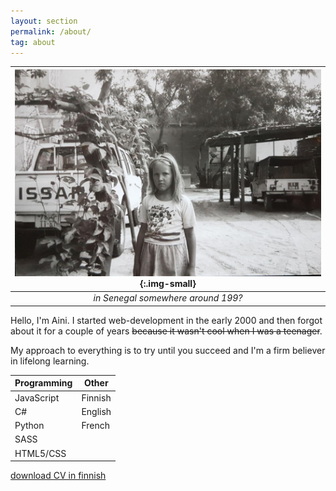 ```yaml
---
layout: section
permalink: /about/
tag: about
---
```


| ![a small Aini](/assets/images/aini.jpg){:.img-small} | 
|:--:| 
| *in Senegal somewhere around 199?* |

Hello, I'm Aini. I started web-development in the early 2000 and then forgot about it for a couple of years ~~because it wasn't cool when I was a teenager~~.

My approach to everything is to try until you succeed and I'm a firm believer in lifelong learning.


| Programming | Other|
|---|---
|JavaScript | Finnish |
|C#|English|
|Python|French|
|SASS|
|HTML5/CSS|

[download CV in finnish](cv.pdf)
